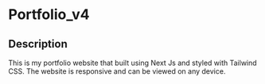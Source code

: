 # Portfolio_v4

## Description

This is my portfolio website that built using Next Js and styled with Tailwind CSS. The website is responsive and can be viewed on any device.
